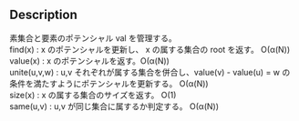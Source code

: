 ## Description
素集合と要素のポテンシャル val を管理する。  
find(x) : x のポテンシャルを更新し、 x の属する集合の root を返す。 O(α(N))  
value(x) : x のポテンシャルを返す。O(α(N))  
unite(u,v,w) : u,v それぞれが属する集合を併合し、value(v) - value(u) = w の条件を満たすようにポテンシャルを更新する。 O(α(N))  
size(x) : x の属する集合のサイズを返す。 O(1)  
same(u,v) : u,v が同じ集合に属するか判定する。 O(α(N))  
